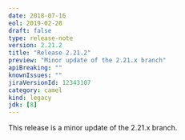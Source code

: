 ```yaml
---
date: 2018-07-16
eol: 2019-02-28
draft: false 
type: release-note
version: 2.21.2
title: "Release 2.21.2"
preview: "Minor update of the 2.21.x branch"
apiBreaking: ""
knownIssues: ""
jiraVersionId: 12343107
category: camel
kind: legacy
jdk: [8]
---
```


This release is a minor update of the 2.21.x branch.
